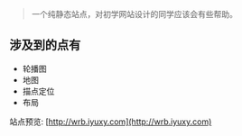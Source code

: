 > 一个纯静态站点，对初学网站设计的同学应该会有些帮助。

## 涉及到的点有
* 轮播图
* 地图  
* 描点定位
* 布局  
  
站点预览: [http://wrb.iyuxy.com](http://wrb.iyuxy.com)
